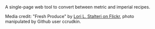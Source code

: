 A single-page web tool to convert between metric and imperial recipes. 

Media credit: "Fresh Produce" by [Lori L. Stalteri on Flickr]("https://www.flickr.com/photos/llstalteri/5129545212/in/photolist-8Phg5G-2491xsi-237eMJd-dWWbct-dcp5TZ-6ywW1P-8UykdQ-cyqfN5-pritV5-adsLPm-dCi2hK-5D6smz-d9oNw5-Ci185-d9oTAQ-cJFYJC-d9oZb7-89S3GV-926Tpr-dadjfc-5h9x1p-4DLU5o-9No2F4-926ToM-26wLL2Y-9X4x9W-9NnXnt-9EmCZF-66aUG5-pBCysV-7vroJx-sytGfS-22gzUay-DDYgJ2-c4vGFj-8z5Zjj-7BVbds-4DLV3C-4DGCpK-hg7yq5-4DLTS5-q4U6t-7HsgWx-o5vqKZ-o4ZqGY-9X4va3-9dnMfF-bxrKZV-2C79qA-9NqR4E"), photo manipulated by Github user ccrudkin.